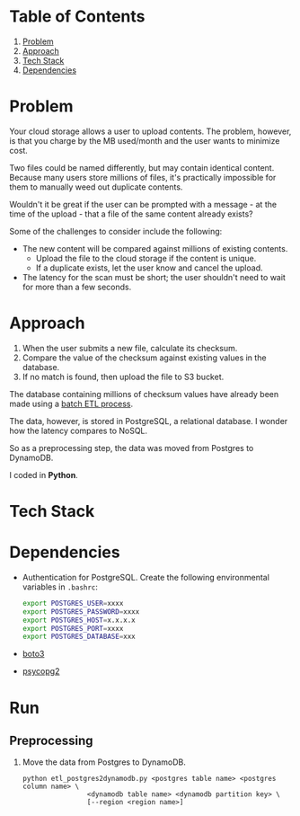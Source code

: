 # Table of Contents
1. [Problem](README.md#problem)
2. [Approach](README.md#approach)
3. [Tech Stack](README.md#tech-stack)
3. [Dependencies](README.md#dependencies)

# Problem

Your cloud storage allows a user to upload contents. The problem, however, is that you charge by the MB used/month and the user wants to minimize cost.

Two files could be named differently, but may contain identical content. Because many users store millions of files, it's practically impossible for them to manually weed out duplicate contents.

Wouldn't it be great if the user can be prompted with a message - at the time of the upload - that a file of the same content already exists?

Some of the challenges to consider include the following:

* The new content will be compared against millions of existing contents.
	* Upload the file to the cloud storage if the content is unique.
	* If a duplicate exists, let the user know and cancel the upload.
* The latency for the scan must be short; the user shouldn't need to wait for more than a few seconds.

# Approach

1. When the user submits a new file, calculate its checksum.
2. Compare the value of the checksum against existing values in the database.
3. If no match is found, then upload the file to S3 bucket.

The database containing millions of checksum values have already been made using a [batch ETL process](https://github.com/for-loop/duplicate-detector).

The data, however, is stored in PostgreSQL, a relational database. I wonder how the latency compares to NoSQL.

So as a preprocessing step, the data was moved from Postgres to DynamoDB.

I coded in **Python**.

# Tech Stack

# Dependencies

* Authentication for PostgreSQL. Create the following environmental variables in `.bashrc`:

	```bash
	export POSTGRES_USER=xxxx
	export POSTGRES_PASSWORD=xxxx
	export POSTGRES_HOST=x.x.x.x
	export POSTGRES_PORT=xxxx
	export POSTGRES_DATABASE=xxx
	```

* [boto3](https://github.com/boto/boto3)
* [psycopg2](https://pypi.org/project/psycopg2/)

# Run

## Preprocessing

1. Move the data from Postgres to DynamoDB.

	```
	python etl_postgres2dynamodb.py <postgres table name> <postgres column name> \
					<dynamodb table name> <dynamodb partition key> \
					[--region <region name>]
	```
